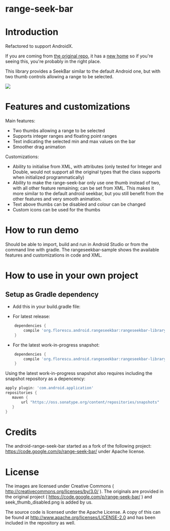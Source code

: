range-seek-bar
======================

# Introduction

Refactored to support AndroidX.

If you are coming from [the original repo](https://github.com/yahoo/android-range-seek-bar), it has a [new home](https://github.com/anothem/android-range-seek-bar) so if you're seeing this, you're probably in the right place.

This library provides a SeekBar similar to the default Android one, but with two thumb controls allowing a range to be selected.

![](demo_screenshot.png)

# Features and customizations

Main features:

* Two thumbs allowing a range to be selected
* Supports integer ranges and floating point ranges
* Text indicating the selected min and max values on the bar
* Smoother drag animation

Customizations:

* Ability to initialise from XML, with attributes (only tested for Integer and Double, would not support all the original types that the class supports when initialized programmatically)
* Ability to make the range-seek-bar only use one thumb instead of two, with all other feature remaining; can be set from XML.
  This makes it more similar to the default android seekbar, but you still benefit from the other features and very smooth animation.
* Text above thumbs can be disabled and colour can be changed
* Custom icons can be used for the thumbs

# How to run demo

Should be able to import, build and run in Android Studio or from the command line with gradle.
The rangeseekbar-sample shows the available features and customizations in code and XML.

# How to use in your own project

## Setup as Gradle dependency

* Add this in your build.gradle file:

 * For latest release: 

```groovy
	dependencies {
    	compile 'org.florescu.android.rangeseekbar:rangeseekbar-library:0.3.0'
	}
```

 * For the latest work-in-progress snapshot:

```groovy
	dependencies {
    	compile 'org.florescu.android.rangeseekbar:rangeseekbar-library:0.4.0-SNAPSHOT'
	}
```

 Using the latest work-in-progress snapshot also requires including the snapshot repository as a depencency:
 
 ```groovy
apply plugin: 'com.android.application'
repositories {
	maven {
		url "https://oss.sonatype.org/content/repositories/snapshots"
	}
}
```

# Credits

The android-range-seek-bar started as a fork of the following project: https://code.google.com/p/range-seek-bar/ under Apache license.

# License

The images are licensed under Creative Commons ( http://creativecommons.org/licenses/by/3.0/ ). The originals are provided in the original project ( https://code.google.com/p/range-seek-bar/ ) and seek_thumb_disabled.png is added by us.

The source code is licensed under the Apache License. A copy of this can be found at http://www.apache.org/licenses/LICENSE-2.0 and has been included in the repository as well.
